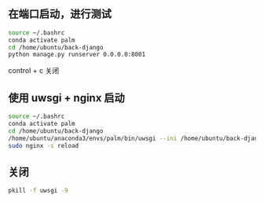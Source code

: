 ## 在端口启动，进行测试
``` bash
source ~/.bashrc
conda activate palm
cd /home/ubuntu/back-django
python manage.py runserver 0.0.0.0:8001
```
control + c 关闭

## 使用 uwsgi + nginx 启动
``` bash
source ~/.bashrc
conda activate palm
cd /home/ubuntu/back-django
/home/ubuntu/anaconda3/envs/palm/bin/uwsgi --ini /home/ubuntu/back-django/palm.ini
sudo nginx -s reload
```

## 关闭
``` bash
pkill -f uwsgi -9
```